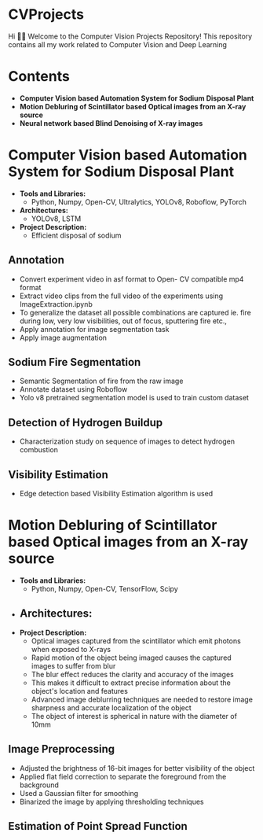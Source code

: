 # CVProjects
Hi 👋🏾 Welcome to the Computer Vision Projects Repository! This repository contains all my work related to Computer Vision and Deep Learning

# Contents
- **Computer Vision based Automation System for Sodium Disposal Plant**
- **Motion Debluring of Scintillator based Optical images from an X-ray source**
- **Neural network based Blind Denoising of X-ray images**

# Computer Vision based Automation System for Sodium Disposal Plant
- **Tools and Libraries:**
  - Python, Numpy, Open-CV, Ultralytics, YOLOv8, Roboflow, PyTorch
- **Architectures:**
  - YOLOv8, LSTM
- **Project Description:**
  - Efficient disposal of sodium
## Annotation 
- Convert experiment video in asf format to Open- CV compatible mp4 format 
- Extract video clips from the full video of the experiments using ImageExtraction.ipynb
- To generalize the dataset all possible combinations are captured ie. fire during low, very low visibilities, out of focus, sputtering fire etc.,
- Apply annotation for image segmentation task
- Apply image augmentation
## Sodium Fire Segmentation
- Semantic Segmentation of fire from the raw image
- Annotate dataset using Roboflow
- Yolo v8 pretrained segmentation model is used to train custom dataset

## Detection of Hydrogen Buildup
- Characterization study on sequence of images to detect hydrogen combustion

## Visibility Estimation
- Edge detection based Visibility Estimation algorithm is used

# Motion Debluring of Scintillator based Optical images from an X-ray source
- **Tools and Libraries:**
  - Python, Numpy, Open-CV, TensorFlow, Scipy
- **Architectures:**
  - 
- **Project Description:**
  - Optical images captured from the scintillator which emit photons when exposed to X-rays
  - Rapid motion of the object being imaged causes the captured images to suffer from blur
  - The blur effect reduces the clarity and accuracy of the images
  - This makes it difficult to extract precise information about the object's location and features
  - Advanced image deblurring techniques are needed to restore image sharpness and accurate localization of the object
  - The object of interest is spherical in nature with the diameter of 10mm

## Image Preprocessing
- Adjusted the brightness of 16-bit images for better visibility of the object
- Applied flat field correction to separate the foreground from the background
- Used a Gaussian filter for smoothing
- Binarized the image by applying thresholding techniques
  
## Estimation of Point Spread Function
